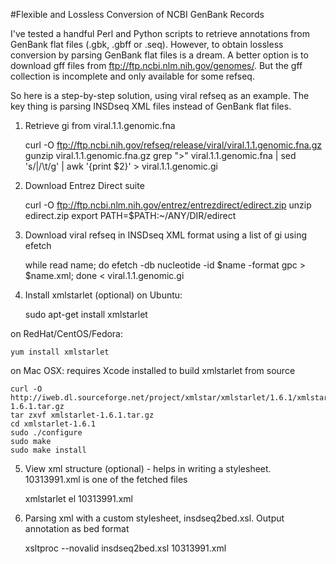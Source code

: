 #Flexible and Lossless Conversion of NCBI GenBank Records

I've tested a handful Perl and Python scripts to retrieve annotations from GenBank flat files (.gbk, .gbff or .seq). However, to obtain lossless conversion by parsing GenBank flat files is a dream. A better option is to download gff files from ftp://ftp.ncbi.nlm.nih.gov/genomes/. But the gff collection is incomplete and only available for some refseq.

So here is a step-by-step solution, using viral refseq as an example. The key thing is parsing INSDseq XML files instead of GenBank flat files.

1. Retrieve gi from viral.1.1.genomic.fna


    curl -O ftp://ftp.ncbi.nih.gov/refseq/release/viral/viral.1.1.genomic.fna.gz
    gunzip viral.1.1.genomic.fna.gz
    grep ">" viral.1.1.genomic.fna | sed 's/|/\t/g' | awk '{print $2}' > viral.1.1.genomic.gi

2. Download Entrez Direct suite


    curl -O ftp://ftp.ncbi.nlm.nih.gov/entrez/entrezdirect/edirect.zip
    unzip edirect.zip
    export PATH=$PATH:~/ANY/DIR/edirect
    
3. Download viral refseq in INSDseq XML format using a list of gi using efetch


    while read name; do
        efetch -db nucleotide -id $name -format gpc > $name.xml;
    done < viral.1.1.genomic.gi 

4. Install xmlstarlet (optional)
on Ubuntu:
    
    sudo apt-get install xmlstarlet

on RedHat/CentOS/Fedora:
    
    yum install xmlstarlet

on Mac OSX: requires Xcode installed to build xmlstarlet from source
    
    curl -O http://iweb.dl.sourceforge.net/project/xmlstar/xmlstarlet/1.6.1/xmlstarlet-1.6.1.tar.gz
    tar zxvf xmlstarlet-1.6.1.tar.gz
    cd xmlstarlet-1.6.1
    sudo ./configure
    sudo make
    sudo make install
    
5. View xml structure (optional) - helps in writing a stylesheet. 10313991.xml is one of the fetched files
    

    xmlstarlet el 10313991.xml

6. Parsing xml with a custom stylesheet, insdseq2bed.xsl. Output annotation as bed format


    xsltproc --novalid insdseq2bed.xsl 10313991.xml
